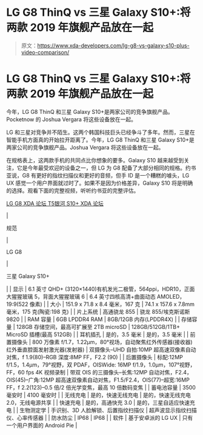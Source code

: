 # LG G8 ThinQ vs 三星 Galaxy S10+:将两款 2019 年旗舰产品放在一起

> 原文：<https://www.xda-developers.com/lg-g8-vs-galaxy-s10-plus-video-comparison/>

# LG G8 ThinQ vs 三星 Galaxy S10+:将两款 2019 年旗舰产品放在一起

今年，LG G8 ThinQ 和三星 Galaxy S10+是两家公司的竞争旗舰产品。Pocketnow 的 Joshua Vergara 将这些设备放在一起。

LG 和三星对竞争并不陌生。这两个韩国科技巨头已经争斗了多年。然而，三星在智能手机方面真的开始拉开距离了。今年，LG G8 ThinQ 和三星 Galaxy S10+是两家公司的竞争旗舰产品。Joshua Vergara 将这些设备放在一起。

在规格表上，这两款手机的共同点比你想象的要多。Galaxy S10 越来越受到关注，它是今年最受欢迎的设备之一，但 LG 为 G8 配备了大部分相同的规格。约书亚说，G8 有更好的指纹扫描仪和更好的音频，但手 ID 是一个糟糕的噱头，LG UX 感觉一个用户界面就过时了。如果不是因为价格差异，Galaxy S10 将是明确的选择。观看下面的完整视频，听听约书亚的完整评估。

[LG G8 XDA 论坛 T5](https://forum.xda-developers.com/lg-g8)[银河 S10+ XDA 论坛 ](https://forum.xda-developers.com/s10-plus)

| 

规范

 | 

LG G8

 | 

三星 Galaxy S10+

 |
| 显示 | 6.1 英寸 QHD+ (3120×1440)有机发光二极管，564ppi，HDR10，正面大猩猩玻璃 5，背面大猩猩玻璃 6 | 6.4 英寸四核高清+曲面动态 AMOLED，19:9(522 像素) |
| 大小 | 151.9 x 71.8 x 8.4 毫米，167 克 | 74.1 x 157.6 x 7.8mm 毫米，175 克(陶瓷:198 克) |
| 片上系统 | 高通骁龙 855 | 骁龙 855/埃克斯诺斯 9820 |
| RAM 容量 | 6GB LPDDR4 RAM | 8GB/12GB 内存(LPDDR4X) |
| 存储容量 | 128GB 存储空间，最高可扩展至 2TB microSD | 128GB/512GB/1TB+ MicroSD 插槽(最高 512GB) |
| 耳机插孔 | 是的，3.5 毫米 | 是的，3.5 毫米 |
| 前置摄像头 | 800 万像素 f/1.7，1.22μm，80°视场，自动聚焦红外传感器(接收器)红外垂直腔面发射激光器(发射器) | 双摄像头–UHD 自拍:10MP 超高速双像素自动对焦，f 1.9(80)–RGB 深度:8MP FF，F2.2 (90) |
| 后置摄像头 | 标配:12MP f/1.5，1.4μm，79°视野，双 PDAF，OISWide: 16MP f/1.9，1.0μm，107°视野，FF，60 fps 4K 视频录制 | 带双 OIS 的三摄像头–长焦:12MP 自动对焦，F2.4，OIS(45)–广角:12MP 超高速双像素自动对焦，F1.5/F2.4，OIS(77)–超宽:16MP FF，f 2.2(123)–0.5 倍/2 倍光学变焦，最高 10 倍数码变焦 |
| 蓄电池容量 | 3500 毫安时 | 4100 毫安时 |
| 无线充电 | 是的，快速无线充电 | 是的，快速无线充电 2.0，无线电源共享 |
| 快速充电 | 是的，高通快充 3.0 | 是的，三星自适应快速充电 |
| 生物测定学 | 手识别、3D 人脸解锁、后置指纹扫描仪 | 超声波显示指纹扫描仪、心率传感器 |
| 防水防尘 | IP68 | IP68 |
| 软件 | 基于安卓派的 LG UX | 只有一个用户界面的 Android Pie |